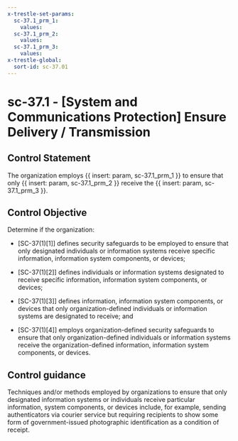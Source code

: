 ```yaml
---
x-trestle-set-params:
  sc-37.1_prm_1:
    values:
  sc-37.1_prm_2:
    values:
  sc-37.1_prm_3:
    values:
x-trestle-global:
  sort-id: sc-37.01
---
```


# sc-37.1 - \[System and Communications Protection\] Ensure Delivery / Transmission

## Control Statement

The organization employs {{ insert: param, sc-37.1_prm_1 }} to ensure that only {{ insert: param, sc-37.1_prm_2 }} receive the {{ insert: param, sc-37.1_prm_3 }}.

## Control Objective

Determine if the organization:

- \[SC-37(1)[1]\] defines security safeguards to be employed to ensure that only designated individuals or information systems receive specific information, information system components, or devices;

- \[SC-37(1)[2]\] defines individuals or information systems designated to receive specific information, information system components, or devices;

- \[SC-37(1)[3]\] defines information, information system components, or devices that only organization-defined individuals or information systems are designated to receive; and

- \[SC-37(1)[4]\] employs organization-defined security safeguards to ensure that only organization-defined individuals or information systems receive the organization-defined information, information system components, or devices.

## Control guidance

Techniques and/or methods employed by organizations to ensure that only designated information systems or individuals receive particular information, system components, or devices include, for example, sending authenticators via courier service but requiring recipients to show some form of government-issued photographic identification as a condition of receipt.
